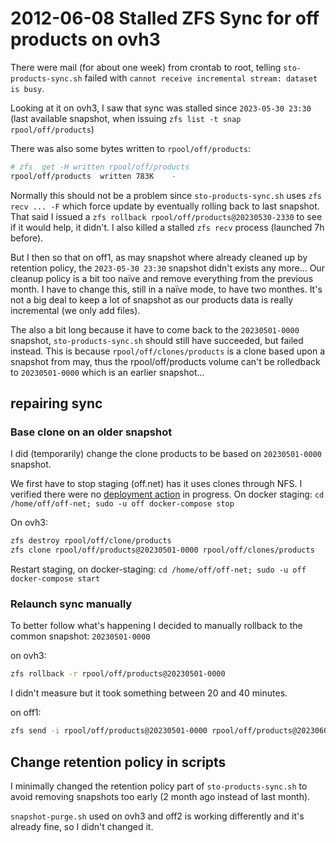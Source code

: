 # 2012-06-08 Stalled ZFS Sync for off products on ovh3

There were mail (for about one week) from crontab to root,
telling `sto-products-sync.sh` failed with `cannot receive incremental stream: dataset is busy`.

Looking at it on ovh3, I saw that sync was stalled since `2023-05-30 23:30`
(last available snapshot, when issuing `zfs list -t snap rpool/off/products`)

There was also some bytes written to `rpool/off/products`:
```bash
# zfs  get -H written rpool/off/products 
rpool/off/products	written	783K	-
```
Normally this should not be a problem since `sto-products-sync.sh` uses `zfs recv ... -F` which force update by eventually rolling back to last snapshot.
That said I issued a `zfs rollback rpool/off/products@20230530-2330` to see if it would help, it didn't.
I also killed a stalled `zfs recv` process (launched 7h before).

But I then so that on off1, as may snapshot where already cleaned up by retention policy, the `2023-05-30 23:30` snapshot didn't exists any more… Our cleanup policy is a bit too naïve and remove everything from the previous month.
I have to change this, still in a naïve mode, to have two monthes.
It's not a big deal to keep a lot of snapshot as our products data is really incremental (we only add files).

The also a bit long because it have to come back to the `20230501-0000` snapshot,
`sto-products-sync.sh` should still have succeeded, but failed instead. 
This is because `rpool/off/clones/products` is a clone based upon a snapshot from may, thus the rpool/off/products volume can't be rolledback to `20230501-0000` which is an earlier snapshot...


## repairing sync

### Base clone on an older snapshot

I did (temporarily) change the clone products to be based on `20230501-0000` snapshot.

We first have to stop staging (off.net) has it uses clones through NFS.
I verified there were no [deployment action](https://github.com/openfoodfacts/openfoodfacts-server/actions/workflows/container-deploy.yml) in progress.
On docker staging: `cd /home/off/off-net; sudo -u off docker-compose stop`

On ovh3:
```bash
zfs destroy rpool/off/clone/products
zfs clone rpool/off/products@20230501-0000 rpool/off/clones/products
```

Restart staging, on docker-staging: `cd /home/off/off-net; sudo -u off docker-compose start`


### Relaunch sync manually

To better follow what's happening I decided to manually rollback to the common snapshot: `20230501-0000`

on ovh3:
```bash
zfs rollback -r rpool/off/products@20230501-0000
```
I didn't measure but it took something between 20 and 40 minutes.

on off1:
```bash
zfs send -i rpool/off/products@20230501-0000 rpool/off/products@20230608-1130 | ssh ovh3.openfoodfacts.org zfs recv rpool/off/products -F
```

## Change retention policy in scripts

I minimally changed the retention policy part of `sto-products-sync.sh` to avoid removing snapshots too early (2 month ago instead of last month).

`snapshot-purge.sh` used on ovh3 and off2 is working differently and it's already fine, so I didn't changed it.
